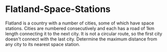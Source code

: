 # Flatland-Space-Stations

Flatland is a country with a number of cities, some of which have space stations. Cities are numbered consecutively and each has a road of 1km length connecting it to the next city. It is not a circular route, so the first city doesn't connect with the last city. Determine the maximum distance from any city to its nearest space station.
